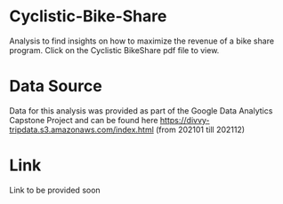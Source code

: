 # Cyclistic-Bike-Share
Analysis to find insights on how to maximize the revenue of a bike share program. Click on the Cyclistic BikeShare pdf file to view.

# Data Source
Data for this analysis was provided as part of the Google Data Analytics Capstone Project and can be found here https://divvy-tripdata.s3.amazonaws.com/index.html (from 202101 till 202112)

# Link 
Link to be provided soon
